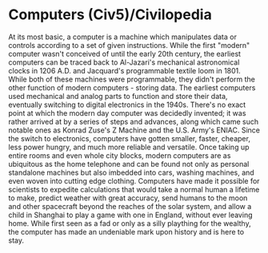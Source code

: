 # Computers (Civ5)/Civilopedia

At its most basic, a computer is a machine which manipulates data or controls according to a set of given instructions. While the first "modern" computer wasn't conceived of until the early 20th century, the earliest computers can be traced back to Al-Jazari's mechanical astronomical clocks in 1206 A.D. and Jacquard's programmable textile loom in 1801. While both of these machines were programmable, they didn't perform the other function of modern computers - storing data. The earliest computers used mechanical and analog parts to function and store their data, eventually switching to digital electronics in the 1940s. There's no exact point at which the modern day computer was decidedly invented; it was rather arrived at by a series of steps and advances, along which came such notable ones as Konrad Zuse's Z Machine and the U.S. Army's ENIAC.
Since the switch to electronics, computers have gotten smaller, faster, cheaper, less power hungry, and much more reliable and versatile. Once taking up entire rooms and even whole city blocks, modern computers are as ubiquitous as the home telephone and can be found not only as personal standalone machines but also imbedded into cars, washing machines, and even woven into cutting edge clothing. Computers have made it possible for scientists to expedite calculations that would take a normal human a lifetime to make, predict weather with great accuracy, send humans to the moon and other spacecraft beyond the reaches of the solar system, and allow a child in Shanghai to play a game with one in England, without ever leaving home.
While first seen as a fad or only as a silly plaything for the wealthy, the computer has made an undeniable mark upon history and is here to stay.